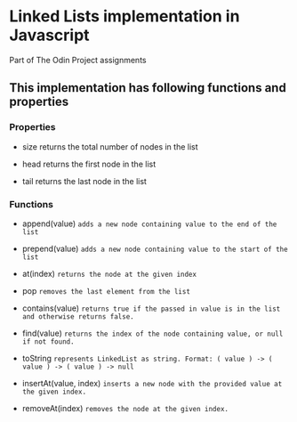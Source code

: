 # Linked Lists implementation in Javascript

Part of The Odin Project assignments

## This implementation has following functions and properties

### Properties

- size returns the total number of nodes in the list

- head returns the first node in the list

- tail returns the last node in the list

### Functions

- append(value) `adds a new node containing value to the end of the list`

- prepend(value) `adds a new node containing value to the start of the list`

- at(index) `returns the node at the given index`

- pop `removes the last element from the list`

- contains(value) `returns true if the passed in value is in the list and otherwise returns false.`

- find(value) `returns the index of the node containing value, or null if not found.`

- toString `represents LinkedList as string. Format: ( value ) -> ( value ) -> ( value ) -> null`

- insertAt(value, index) `inserts a new node with the provided value at the given index.`

- removeAt(index) `removes the node at the given index.`
